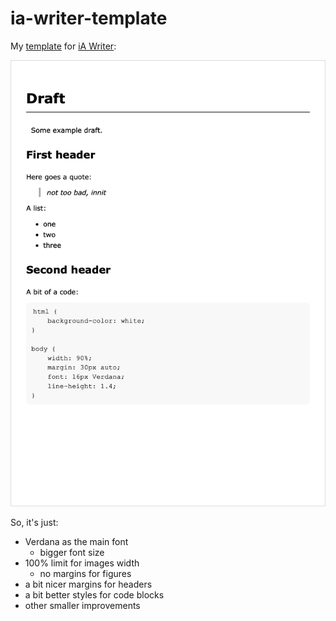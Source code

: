 # ia-writer-template

My [template](https://ia.net/writer/templates) for [iA Writer](https://ia.net/writer):

![iA Writer template](/screenshot.png?raw=true)

So, it's just:

- Verdana as the main font
    - bigger font size
- 100% limit for images width
    - no margins for figures
- a bit nicer margins for headers
- a bit better styles for code blocks
- other smaller improvements

